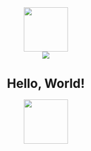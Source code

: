 <div id="header" align="center">
  <img src="https://media.giphy.com/media/ZeSWODCnHB9fazFsmm/giphy.gif" width="100"/>

  <div id="badge" align="center">
    <a href="https://www.linkedin.com/in/brent-washington/">
      <img src="https://img.shields.io/badge/LinkedIn-blue?logo=linkedin&logoColor=white&style=for-the-badge" />
    </a>
  </div>

  <h1>Hello, World!</h1>
  <img src="https://media.giphy.com/media/v1.Y2lkPTc5MGI3NjExdnZsNzJtcmdpNDIxYzk3M21yNHFqNjI2MWJvenlmMHJzd2Rsa2tpbiZlcD12MV9pbnRlcm5hbF9naWZfYnlfaWQmY3Q9cw/hvRJCLFzcasrR4ia7z/giphy.gif" width="100"/>
</div>
